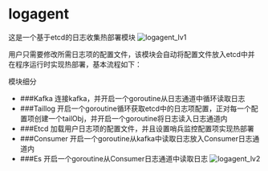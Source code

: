 # logagent
这是一个基于etcd的日志收集热部署模块
![logagent_lv1](https://github.com/Sillyhumans/logagent/assets/107688428/c01a16c7-f71a-444f-8a74-e6d5384b1667)


用户只需要修改所需日志项的配置文件，该模块会自动将配置文件放入etcd中并在程序运行时实现热部署，基本流程如下：



模块细分
* ###Kafka
  连接kafka，并开启一个goroutine从日志通道中循环读取日志
* ###Taillog
  开启一个goroutine循环获取etcd中的日志项配置，正对每一个配置项创建一个tailObj，并开启一个goroutine将日志读入日志通道内
* ###Etcd
  加载用户日志项的配置文件，并且设置哨兵监控配置项实现热部署
* ###Consumer
  开启一个goroutine从kafka中读取日志放入Consumer日志通道内
* ###Es
  开启一个goroutine从Consumer日志通道中读取日志
![logagent_lv2](https://github.com/Sillyhumans/logagent/assets/107688428/2f6208d4-9943-4614-bfbe-8b5d2a282f63)
